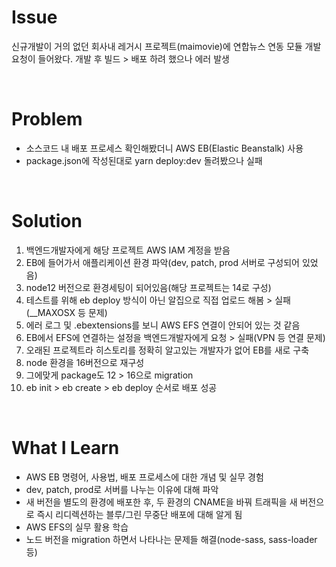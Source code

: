 # Issue
신규개발이 거의 없던 회사내 레거시 프로젝트(maimovie)에 연합뉴스 연동 모듈 개발요청이 들어왔다. 개발 후 빌드 > 배포 하려 했으나 에러 발생

<br>

# Problem
+ 소스코드 내 배포 프로세스 확인해봤더니 AWS EB(Elastic Beanstalk) 사용
+ package.json에 작성된대로 yarn deploy:dev 돌려봤으나 실패

<br>

# Solution
1. 백엔드개발자에게 해당 프로젝트 AWS IAM 계정을 받음
2. EB에 들어가서 애플리케이션 환경 파악(dev, patch, prod 서버로 구성되어 있었음)
3. node12 버전으로 환경세팅이 되어있음(해당 프로젝트는 14로 구성)
4. 테스트를 위해 eb deploy 방식이 아닌 알집으로 직접 업로드 해봄 > 실패(__MAXOSX 등 문제)
5. 에러 로그 및 .ebextensions를 보니 AWS EFS 연결이 안되어 있는 것 같음
6. EB에서 EFS에 연결하는 설정을 백엔드개발자에게 요청 > 실패(VPN 등 연결 문제)
7. 오래된 프로젝트라 히스토리를 정확히 알고있는 개발자가 없어 EB를 새로 구축
8. node 환경을 16버전으로 재구성
9. 그에맞게 package도 12 > 16으로 migration
10. eb init > eb create > eb deploy 순서로 배포 성공

<br>

# What I Learn
+ AWS EB 명령어, 사용법, 배포 프로세스에 대한 개념 및 실무 경험
+ dev, patch, prod로 서버를 나누는 이유에 대해 파악
+ 새 버전을 별도의 환경에 배포한 후, 두 환경의 CNAME을 바꿔 트래픽을 새 버전으로 즉시 리디렉션하는 블루/그린 무중단 배포에 대해 알게 됨
+ AWS EFS의 실무 활용 학습
+ 노드 버전을 migration 하면서 나타나는 문제들 해결(node-sass, sass-loader 등)
